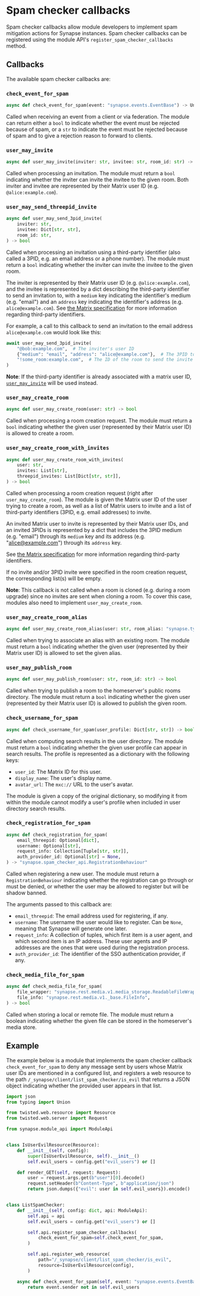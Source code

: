 # Spam checker callbacks

Spam checker callbacks allow module developers to implement spam mitigation actions for
Synapse instances. Spam checker callbacks can be registered using the module API's
`register_spam_checker_callbacks` method.

## Callbacks

The available spam checker callbacks are:

### `check_event_for_spam`

```python
async def check_event_for_spam(event: "synapse.events.EventBase") -> Union[bool, str]
```

Called when receiving an event from a client or via federation. The module can return
either a `bool` to indicate whether the event must be rejected because of spam, or a `str`
to indicate the event must be rejected because of spam and to give a rejection reason to
forward to clients.

### `user_may_invite`

```python
async def user_may_invite(inviter: str, invitee: str, room_id: str) -> bool
```

Called when processing an invitation. The module must return a `bool` indicating whether
the inviter can invite the invitee to the given room. Both inviter and invitee are
represented by their Matrix user ID (e.g. `@alice:example.com`).

### `user_may_send_threepid_invite`

```python
async def user_may_send_3pid_invite(
    inviter: str,
    invitee: Dict[str, str],
    room_id: str,
) -> bool
```

Called when processing an invitation using a third-party identifier (also called a 3PID,
e.g. an email address or a phone number). The module must return a `bool` indicating
whether the inviter can invite the invitee to the given room.

The inviter is represented by their Matrix user ID (e.g. `@alice:example.com`), and the
invitee is represented by a dict describing the third-party identifier to send an
invitation to, with a `medium` key indicating the identifier's medium (e.g. "email") and
an `address` key indicating the identifier's address (e.g. `alice@example.com`). See
[the Matrix specification](https://matrix.org/docs/spec/appendices#pid-types) for more
information regarding third-party identifiers.

For example, a call to this callback to send an invitation to the email address
`alice@example.com` would look like this:

```python
await user_may_send_3pid_invite(
    "@bob:example.com",  # The inviter's user ID
    {"medium": "email", "address": "alice@example.com"},  # The 3PID to invite
    "!some_room:example.com",  # The ID of the room to send the invite into
)
```

**Note**: If the third-party identifier is already associated with a matrix user ID,
[`user_may_invite`](#user_may_invite) will be used instead.

### `user_may_create_room`

```python
async def user_may_create_room(user: str) -> bool
```

Called when processing a room creation request. The module must return a `bool` indicating
whether the given user (represented by their Matrix user ID) is allowed to create a room.

### `user_may_create_room_with_invites`

```python
async def user_may_create_room_with_invites(
    user: str,
    invites: List[str],
    threepid_invites: List[Dict[str, str]],
) -> bool
```

Called when processing a room creation request (right after `user_may_create_room`).
The module is given the Matrix user ID of the user trying to create a room, as well as a
list of Matrix users to invite and a list of third-party identifiers (3PID, e.g. email
addresses) to invite.

An invited Matrix user to invite is represented by their Matrix user IDs, and an invited
3PIDs is represented by a dict that includes the 3PID medium (e.g. "email") through its
`medium` key and its address (e.g. "alice@example.com") through its `address` key.

See [the Matrix specification](https://matrix.org/docs/spec/appendices#pid-types) for more
information regarding third-party identifiers.

If no invite and/or 3PID invite were specified in the room creation request, the
corresponding list(s) will be empty.

**Note**: This callback is not called when a room is cloned (e.g. during a room upgrade)
since no invites are sent when cloning a room. To cover this case, modules also need to
implement `user_may_create_room`.

### `user_may_create_room_alias`

```python
async def user_may_create_room_alias(user: str, room_alias: "synapse.types.RoomAlias") -> bool
```

Called when trying to associate an alias with an existing room. The module must return a
`bool` indicating whether the given user (represented by their Matrix user ID) is allowed
to set the given alias.

### `user_may_publish_room`

```python
async def user_may_publish_room(user: str, room_id: str) -> bool
```

Called when trying to publish a room to the homeserver's public rooms directory. The
module must return a `bool` indicating whether the given user (represented by their
Matrix user ID) is allowed to publish the given room.

### `check_username_for_spam`

```python
async def check_username_for_spam(user_profile: Dict[str, str]) -> bool
```

Called when computing search results in the user directory. The module must return a
`bool` indicating whether the given user profile can appear in search results. The profile
is represented as a dictionary with the following keys:

* `user_id`: The Matrix ID for this user.
* `display_name`: The user's display name.
* `avatar_url`: The `mxc://` URL to the user's avatar.

The module is given a copy of the original dictionary, so modifying it from within the
module cannot modify a user's profile when included in user directory search results.

### `check_registration_for_spam`

```python
async def check_registration_for_spam(
    email_threepid: Optional[dict],
    username: Optional[str],
    request_info: Collection[Tuple[str, str]],
    auth_provider_id: Optional[str] = None,
) -> "synapse.spam_checker_api.RegistrationBehaviour"
```

Called when registering a new user. The module must return a `RegistrationBehaviour`
indicating whether the registration can go through or must be denied, or whether the user
may be allowed to register but will be shadow banned.

The arguments passed to this callback are:

* `email_threepid`: The email address used for registering, if any.
* `username`: The username the user would like to register. Can be `None`, meaning that
  Synapse will generate one later.
* `request_info`: A collection of tuples, which first item is a user agent, and which
  second item is an IP address. These user agents and IP addresses are the ones that were
  used during the registration process.
* `auth_provider_id`: The identifier of the SSO authentication provider, if any.

### `check_media_file_for_spam`

```python
async def check_media_file_for_spam(
    file_wrapper: "synapse.rest.media.v1.media_storage.ReadableFileWrapper",
    file_info: "synapse.rest.media.v1._base.FileInfo",
) -> bool
```

Called when storing a local or remote file. The module must return a boolean indicating
whether the given file can be stored in the homeserver's media store.

## Example

The example below is a module that implements the spam checker callback
`check_event_for_spam` to deny any message sent by users whose Matrix user IDs are
mentioned in a configured list, and registers a web resource to the path
`/_synapse/client/list_spam_checker/is_evil` that returns a JSON object indicating
whether the provided user appears in that list.

```python
import json
from typing import Union

from twisted.web.resource import Resource
from twisted.web.server import Request

from synapse.module_api import ModuleApi


class IsUserEvilResource(Resource):
    def __init__(self, config):
        super(IsUserEvilResource, self).__init__()
        self.evil_users = config.get("evil_users") or []

    def render_GET(self, request: Request):
        user = request.args.get(b"user")[0].decode()
        request.setHeader(b"Content-Type", b"application/json")
        return json.dumps({"evil": user in self.evil_users}).encode()


class ListSpamChecker:
    def __init__(self, config: dict, api: ModuleApi):
        self.api = api
        self.evil_users = config.get("evil_users") or []

        self.api.register_spam_checker_callbacks(
            check_event_for_spam=self.check_event_for_spam,
        )

        self.api.register_web_resource(
            path="/_synapse/client/list_spam_checker/is_evil",
            resource=IsUserEvilResource(config),
        )

    async def check_event_for_spam(self, event: "synapse.events.EventBase") -> Union[bool, str]:
        return event.sender not in self.evil_users
```
